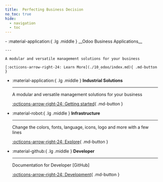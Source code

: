 ```yaml
---
title:  Perfecting Business Decision
no_toc: true
hide:
  - navigation
  - toc
---
```


<head>
    <script src="https://cdn.tailwindcss.com"></script>
</head>


<div class="grid cards" markdown>
-   :material-application:{ .lg .middle } __Odoo Business Applications__

    ---

    A modular and versatile management solutions for your business

    [:octicons-arrow-right-24: Learn More](./10_odoo/index.md){ .md-button }
    
-   :material-application:{ .lg .middle } __Industrial Solutions__

    ---

    A modular and versatile management solutions for your business

    [:octicons-arrow-right-24: Getting started](./20_solutions/index.md){ .md-button }
    

-   :material-robot:{ .lg .middle } __Infrastructure__

    ---

    Change the colors, fonts, language, icons, logo and more with a few lines

    [:octicons-arrow-right-24: Explore](./30_infrastructure/index.md){ .md-button }

-   :material-github:{ .lg .middle } __Developer__

    ---

    Documentation for Developer [GitHub]

    [:octicons-arrow-right-24: Development](./50_developer/index.md){ .md-button }

</div>
